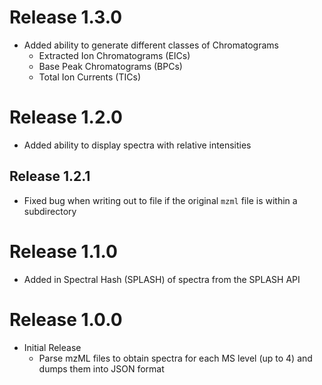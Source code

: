 # Release 1.3.0

* Added ability to generate different classes of Chromatograms
  * Extracted Ion Chromatograms (EICs)
  * Base Peak Chromatograms (BPCs)
  * Total Ion Currents (TICs)

# Release 1.2.0

* Added ability to display spectra with relative intensities

## Release 1.2.1

* Fixed bug when writing out to file if the original `mzml` file is within a subdirectory

# Release 1.1.0

* Added in Spectral Hash (SPLASH) of spectra from the SPLASH API

# Release 1.0.0

* Initial Release
  * Parse mzML files to obtain spectra for each MS level (up to 4) and dumps them into JSON format